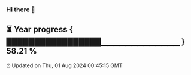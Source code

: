 ### Hi there 👋
⏳ Year progress { █████████████████▁▁▁▁▁▁▁▁▁▁▁▁▁ } 58.21 %
---
⏰ Updated on Thu, 01 Aug 2024 00:45:15 GMT

